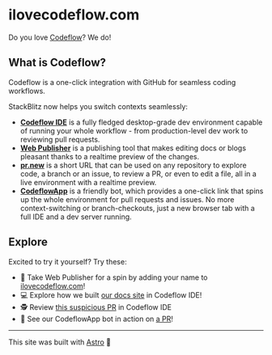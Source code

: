 # ilovecodeflow.com

Do you love [Codeflow](https://developer.stackblitz.com/codeflow/what-is-codeflow)? We do!


## What is Codeflow?

Codeflow is a one-click integration with GitHub for seamless coding workflows.

StackBlitz now helps you switch contexts seamlessly:

- [**Codeflow IDE**](https://developer.stackblitz.com/codeflow/working-in-codeflow-ide) is a fully fledged desktop-grade dev environment capable of running your whole workflow - from production-level dev work to reviewing pull requests.
- [**Web Publisher**](https://developer.stackblitz.com/codeflow/content-updates-with-web-publisher) is a publishing tool that makes editing docs or blogs pleasant thanks to a realtime preview of the changes.
- [**pr.new**](https://developer.stackblitz.com/codeflow/using-pr-new) is a short URL that can be used on any repository to explore code, a branch or an issue, to review a PR, or even to edit a file, all in a live environment with a realtime preview.
- [**CodeflowApp**](https://developer.stackblitz.com/codeflow/integrating-codeflowapp-bot) is a friendly bot, which provides a one-click link that spins up the whole environment for pull requests and issues. No more context-switching or branch-checkouts, just a new browser tab with a full IDE and a dev server running.

## Explore

Excited to try it yourself? Try these:
- 📝 Take Web Publisher for a spin by adding your name to [ilovecodeflow.com](https://ilovecodeflow.com/)!
- 💻 Explore how we built [our docs site](https://pr.new/github.com/stackblitz/docs) in Codeflow IDE!
- 🕵️ Review [this suspicious PR](https://pr.new/stackblitz/docs/pull/40) in Codeflow IDE
- 🤖 See our CodeflowApp bot in action on [a PR](https://github.com/stackblitz/docs/pull/40#issue-1404169268)!

---
This site was built with [Astro](https://astro.build/) 💙
